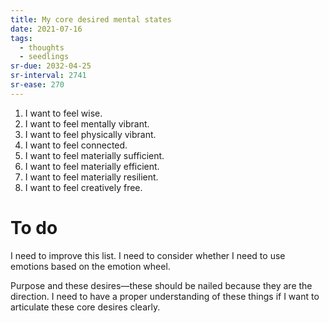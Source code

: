 ```yaml
---
title: My core desired mental states
date: 2021-07-16
tags:
  - thoughts
  - seedlings
sr-due: 2032-04-25
sr-interval: 2741
sr-ease: 270
---
```


1. I want to feel wise.
2. I want to feel mentally vibrant.
3. I want to feel physically vibrant.
4. I want to feel connected.
5. I want to feel materially sufficient.
6. I want to feel materially efficient.
7. I want to feel materially resilient.
8. I want to feel creatively free.

# To do

I need to improve this list. I need to consider whether I need to use emotions based on the emotion wheel.

Purpose and these desires—these should be nailed because they are the direction. I need to have a proper understanding of these things if I want to articulate these core desires clearly.

